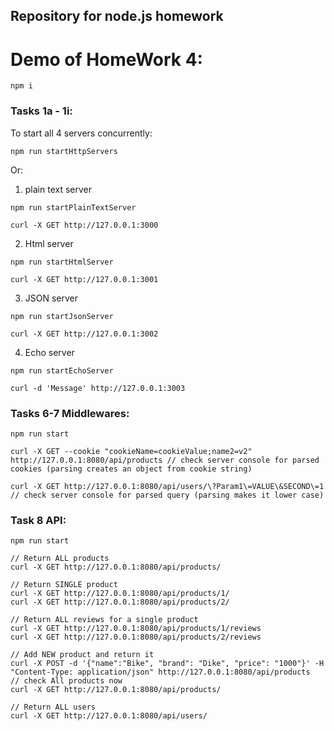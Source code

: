 ## Repository for node.js homework

# Demo of HomeWork 4:

```
npm i

```

### Tasks 1a - 1i:

To start all 4 servers concurrently:
```
npm run startHttpServers
```
Or:

1. plain text server
```
npm run startPlainTextServer

curl -X GET http://127.0.0.1:3000
```

2. Html server
```
npm run startHtmlServer

curl -X GET http://127.0.0.1:3001
```

3. JSON server
```
npm run startJsonServer

curl -X GET http://127.0.0.1:3002
```

4. Echo server
```
npm run startEchoServer

curl -d 'Message' http://127.0.0.1:3003
```

### Tasks 6-7 Middlewares:

```
npm run start

curl -X GET --cookie "cookieName=cookieValue;name2=v2" http://127.0.0.1:8080/api/products // check server console for parsed cookies (parsing creates an object from cookie string)

curl -X GET http://127.0.0.1:8080/api/users/\?Param1\=VALUE\&SECOND\=1 // check server console for parsed query (parsing makes it lower case)
```

### Task 8 API:

```
npm run start

// Return ALL products
curl -X GET http://127.0.0.1:8080/api/products/

// Return SINGLE product
curl -X GET http://127.0.0.1:8080/api/products/1/
curl -X GET http://127.0.0.1:8080/api/products/2/

// Return ALL reviews for a single product
curl -X GET http://127.0.0.1:8080/api/products/1/reviews
curl -X GET http://127.0.0.1:8080/api/products/2/reviews

// Add NEW product and return it
curl -X POST -d '{"name":"Bike", "brand": "Dike", "price": "1000"}' -H "Content-Type: application/json" http://127.0.0.1:8080/api/products
// check All products now
curl -X GET http://127.0.0.1:8080/api/products/

// Return ALL users
curl -X GET http://127.0.0.1:8080/api/users/

```
